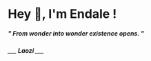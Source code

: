 <h1 title="head"> Hey 👋, I'm Endale !</h1>

**<h5><i>" From wonder into wonder existence opens. "</i></h5>**

*<b>___ Laozi ___</b>*
